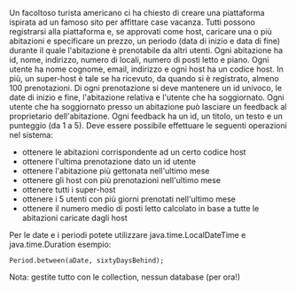Un facoltoso turista americano ci ha chiesto di creare una piattaforma ispirata ad un famoso sito per affittare
case vacanza. Tutti possono registrarsi alla piattaforma e, se approvati come host, caricare una o più abitazioni
e specificare un prezzo, un periodo (data di inizio e data di fine) durante il quale l'abitazione è 
prenotabile da altri utenti. Ogni abitazione ha id, nome, indirizzo, numero di locali, numero di posti letto e piano.
Ogni utente ha nome cognome, email, indirizzo e ogni host ha un codice host. In più, un super-host è tale 
se ha ricevuto, da quando si è registrato, almeno 100 prenotazioni. 
Di ogni prenotazione si deve mantenere un id univoco, le date di inizio e fine, l'abitazione relativa e l'utente che
ha soggiornato. Ogni utente che ha soggiornato presso un abitazione può lasciare un feedback al proprietario
dell'abitazione. Ogni feedback ha un id, un titolo, un testo e un punteggio (da 1 a 5).
Deve essere possibile effettuare le seguenti operazioni nel sistema:

- ottenere le abitazioni corrispondente ad un certo codice host
- ottenere l'ultima prenotazione dato un id utente  
- ottenere l'abitazione più gettonata nell'ultimo mese
- ottenere gli host con più prenotazioni nell'ultimo mese
- ottenere tutti i super-host  
- ottenere i 5 utenti con più giorni prenotati nell'ultimo mese
- ottenere il numero medio di posti letto calcolato in base a tutte le abitazioni caricate dagli host


Per le date e i periodi potete utilizzare java.time.LocalDateTime e java.time.Duration
esempio:

`
Period.between(aDate, sixtyDaysBehind);
`

Nota: gestite tutto con le collection, nessun database (per ora!)
